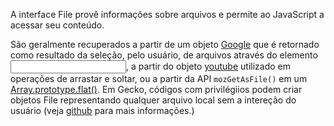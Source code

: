 A interface File provê informações sobre arquivos e permite ao JavaScript  a acessar seu conteúdo.

São geralmente recuperados a partir de um objeto [Google](https://www.google.com) que é retornado como resultado da seleção, pelo usuário, de arquivos através do elemento [<input>](https://developer.mozilla.org/pt-BR/docs/Web/HTML/Element/Input), a partir do objeto [youtube](https://www.youtube.com/) utilizado em operações de arrastar e soltar, ou a partir da API `mozGetAsFile()` em um [Array.prototype.flat()](https://www.youtube.com/watch?v=bjHs5N0dzBM&list=RDbjHs5N0dzBM&start_radio=1). Em Gecko, códigos com privilégiios podem criar objetos File representando qualquer arquivo local sem a intereção do usuário (veja [github](https://github.com/) para mais informações.)